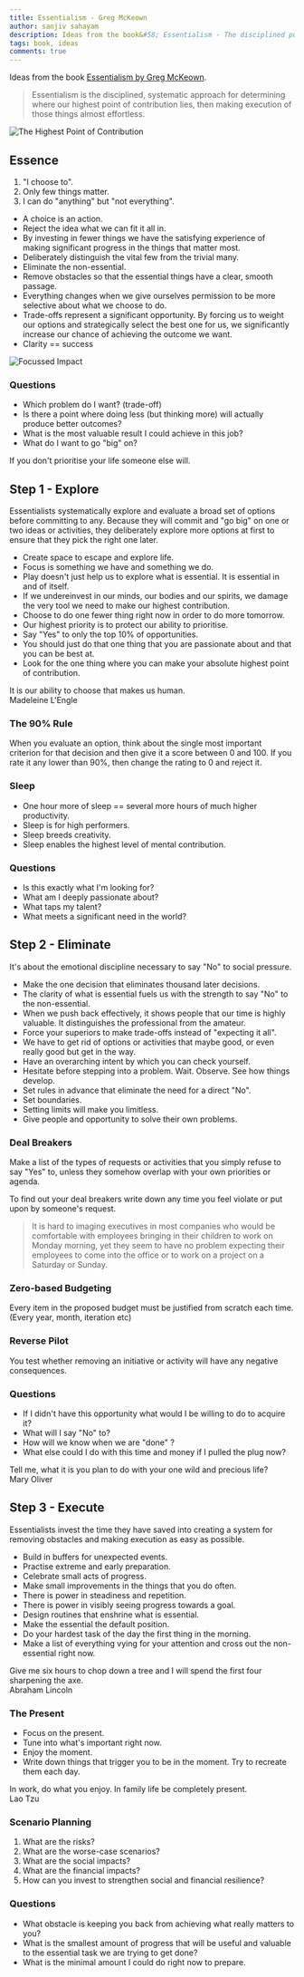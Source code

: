 ```yaml
---
title: Essentialism - Greg McKeown
author: sanjiv sahayam
description: Ideas from the book&#58; Essentialism - The disciplined pursuit of less by Greg McKeown.
tags: book, ideas
comments: true
---
```


Ideas from the book [Essentialism by Greg McKeown](http://www.amazon.com/Essentialism-The-Disciplined-Pursuit-Less/dp/0804137382).

> Essentialism is the disciplined, systematic approach for determining where our highest point of contribution lies, then making execution of those things almost effortless.

![The Highest Point of Contribution](/images/essentialism_highest_point_of_contribution.png)

## Essence ##

1. "I choose to".
1. Only few things matter.
1. I can do "anything" but "not everything".

* A choice is an action.
* Reject the idea what we can fit it all in.
* By investing in fewer things we have the satisfying experience of making significant progress in the things that matter most.
* Deliberately distinguish the vital few from the trivial many.
* Eliminate the non-essential.
* Remove obstacles so that the essential things have a clear, smooth passage.
* Everything changes when we give ourselves permission to be more selective about what we choose to do.
* Trade-offs represent a significant opportunity. By forcing us to weight our options and strategically select the best one for us, we significantly increase our chance of achieving the outcome we want.
* Clarity == success

![Focussed Impact](/images/essentialism_energy.png)

### Questions ###

* Which problem do I want? (trade-off)
* Is there a point where doing less (but thinking more) will actually produce better outcomes?
* What is the most valuable result I could achieve in this job?
* What do I want to go "big" on?

<div class="quote">If you don't prioritise your life someone else will.</div>

## Step 1 - Explore ##

Essentialists systematically explore and evaluate a broad set of options before committing to any. Because they will commit and "go big" on one or two ideas or activities, they deliberately explore more options at first to ensure that they pick the right one later.

* Create space to escape and explore life.
* Focus is something we have and something we do.
* Play doesn't just help us to explore what is essential. It is essential in and of itself.
* If we undereinvest in our minds, our bodies and our spirits, we damage the very tool we need to make our highest contribution.
* Choose to do one fewer thing right now in order to do more tomorrow.
* Our highest priority is to protect our ability to prioritise.
* Say "Yes" to only the top 10% of opportunities.
* You should just do that one thing that you are passionate about and that you can be best at.
* Look for the one thing where you can make your absolute highest point of contribution.

<div class="quote">It is our ability to choose that makes us human.</div>
<div class="attribution">Madeleine L'Engle</div>

### The 90% Rule ###

When you evaluate an option, think about the single most important criterion for that decision and then give it a score between 0 and 100. If you rate it any lower than 90%, then change the rating to 0 and reject it.

### Sleep ###
* One hour more of sleep == several more hours of much higher productivity.
* Sleep is for high performers.
* Sleep breeds creativity.
* Sleep enables the highest level of mental contribution.

### Questions ###

* Is this exactly what I'm looking for?
* What am I deeply passionate about?
* What taps my talent?
* What meets a significant need in the world?

## Step 2 - Eliminate ##

It's about the emotional discipline necessary to say "No" to social pressure.

* Make the one decision that eliminates thousand later decisions.
* The clarity of what is essential fuels us with the strength to say "No" to the non-essential.
* When we push back effectively, it shows people that our time is highly valuable. It distinguishes the professional from the amateur.
* Force your superiors to make trade-offs instead of "expecting it all".
* We have to get rid of options or activities that maybe good, or even really good but get in the way.
* Have an overarching intent by which you can check yourself.
* Hesitate before stepping into a problem. Wait. Observe. See how things develop.
* Set rules in advance that eliminate the need for a direct "No".
* Set boundaries.
* Setting limits will make you limitless.
* Give people and opportunity to solve their own problems.

### Deal Breakers ###

Make a list of the types of requests or activities that you simply refuse to say "Yes" to, unless they somehow overlap with your own priorities or agenda.

To find out your deal breakers write down any time you feel violate or put upon by someone's request.


> It is hard to imaging executives in most companies who would be comfortable with employees bringing in their children to work on Monday morning, yet they seem to have no problem expecting their employees to come into the office or to work on a project on a Saturday or Sunday.

### Zero-based Budgeting ###

Every item in the proposed budget must be justified from scratch each time. (Every year, month, iteration etc)

### Reverse Pilot ###

You test whether removing an initiative or activity will have any negative consequences.

### Questions ###

* If I didn't have this opportunity what would I be willing to do to acquire it?
* What will I say "No" to?
* How will we know when we are "done" ?
* What else could I do with this time and money if I pulled the plug now?

<div class="quote">Tell me, what it is you plan to do with your one wild and precious life?</div>
<div class="attribution">Mary Oliver</div>


## Step 3 - Execute ##

Essentialists invest the time they have saved into creating a system for removing obstacles and making execution as easy as possible.

* Build in buffers for unexpected events.
* Practise extreme and early preparation.
* Celebrate small acts of progress.
* Make small improvements in the things that you do often.
* There is power in steadiness and repetition.
* There is power in visibly seeing progress towards a goal.
* Design routines that enshrine what is essential.
* Make the essential the default position.
* Do your hardest task of the day the first thing in the morning.
* Make a list of everything vying for your attention and cross out the non-essential right now.

<div class="quote">Give me six hours to chop down a tree and I will spend the first four sharpening the axe.</div>
<div class="attribution">Abraham Lincoln</div>

### The Present ###

* Focus on the present.
* Tune into what's important right now.
* Enjoy the moment.
* Write down things that trigger you to be in the moment. Try to recreate them each day.

<div class="quote">In work, do what you enjoy. In family life be completely present.</div>
<div class="attribution">Lao Tzu</div>

### Scenario Planning ###

1. What are the risks?
1. What are the worse-case scenarios?
1. What are the social impacts?
1. What are the financial impacts?
1. How can you invest to strengthen social and financial resilience?

### Questions ###

* What obstacle is keeping you back from achieving what really matters to you?
* What is the smallest amount of progress that will be useful and valuable to the essential task we are trying to get done?
* What is the minimal amount I could do right now to prepare.

